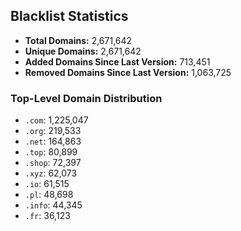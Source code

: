 ## Blacklist Statistics

- **Total Domains:** 2,671,642
- **Unique Domains:** 2,671,642
- **Added Domains Since Last Version:** 713,451
- **Removed Domains Since Last Version:** 1,063,725

### Top-Level Domain Distribution

-  `.com`: 1,225,047
-  `.org`: 219,533
-  `.net`: 164,863
-  `.top`: 80,899
-  `.shop`: 72,397
-  `.xyz`: 62,073
-  `.io`: 61,515
-  `.pl`: 48,698
-  `.info`: 44,345
-  `.fr`: 36,123
